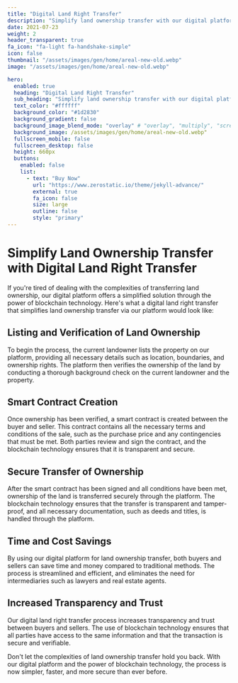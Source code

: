 ```yaml
---
title: "Digital Land Right Transfer"
description: "Simplify land ownership transfer with our digital platform"
date: 2021-07-23
weight: 2
header_transparent: true
fa_icon: "fa-light fa-handshake-simple"
icon: false
thumbnail: "/assets/images/gen/home/areal-new-old.webp"
image: "/assets/images/gen/home/areal-new-old.webp"

hero:
  enabled: true
  heading: "Digital Land Right Transfer"
  sub_heading: "Simplify land ownership transfer with our digital platform"
  text_color: "#ffffff"
  background_color: "#1d2830"
  background_gradient: false
  background_image_blend_mode: "overlay" # "overlay", "multiply", "screen"
  background_image: /assets/images/gen/home/areal-new-old.webp"
  fullscreen_mobile: false
  fullscreen_desktop: false
  height: 660px
  buttons:
    enabled: false
    list:
      - text: "Buy Now"
        url: "https://www.zerostatic.io/theme/jekyll-advance/"
        external: true
        fa_icon: false
        size: large
        outline: false
        style: "primary"
---
```


# Simplify Land Ownership Transfer with Digital Land Right Transfer

If you're tired of dealing with the complexities of transferring land ownership, our digital platform offers a simplified solution through the power of blockchain technology. Here's what a digital land right transfer that simplifies land ownership transfer via our platform would look like:

## Listing and Verification of Land Ownership

To begin the process, the current landowner lists the property on our platform, providing all necessary details such as location, boundaries, and ownership rights. The platform then verifies the ownership of the land by conducting a thorough background check on the current landowner and the property.

## Smart Contract Creation

Once ownership has been verified, a smart contract is created between the buyer and seller. This contract contains all the necessary terms and conditions of the sale, such as the purchase price and any contingencies that must be met. Both parties review and sign the contract, and the blockchain technology ensures that it is transparent and secure.

## Secure Transfer of Ownership

After the smart contract has been signed and all conditions have been met, ownership of the land is transferred securely through the platform. The blockchain technology ensures that the transfer is transparent and tamper-proof, and all necessary documentation, such as deeds and titles, is handled through the platform.

## Time and Cost Savings

By using our digital platform for land ownership transfer, both buyers and sellers can save time and money compared to traditional methods. The process is streamlined and efficient, and eliminates the need for intermediaries such as lawyers and real estate agents.

## Increased Transparency and Trust

Our digital land right transfer process increases transparency and trust between buyers and sellers. The use of blockchain technology ensures that all parties have access to the same information and that the transaction is secure and verifiable.

Don't let the complexities of land ownership transfer hold you back. With our digital platform and the power of blockchain technology, the process is now simpler, faster, and more secure than ever before.
